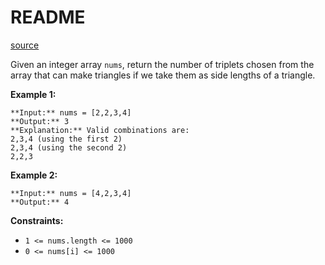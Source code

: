 # README #
[source](https://leetcode.com/problems/valid-triangle-number/)

Given an integer array `nums`, return the number of triplets chosen from the array that can make triangles if we take them as side lengths of a triangle.


**Example 1:**

```
**Input:** nums = [2,2,3,4]
**Output:** 3
**Explanation:** Valid combinations are: 
2,3,4 (using the first 2)
2,3,4 (using the second 2)
2,2,3
```

**Example 2:**

```
**Input:** nums = [4,2,3,4]
**Output:** 4
```


**Constraints:**


+ `1 <= nums.length <= 1000`
+ `0 <= nums[i] <= 1000`



